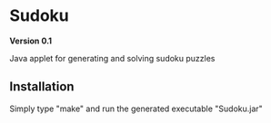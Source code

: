 # Sudoku
__Version 0.1__

Java applet for generating and solving sudoku puzzles

## Installation
Simply type "make" and run the generated executable "Sudoku.jar"